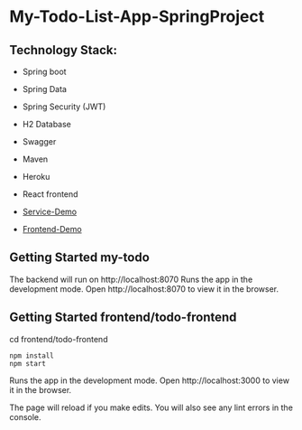 # My-Todo-List-App-SpringProject

## Technology Stack:
- Spring boot
- Spring Data
- Spring Security (JWT)
- H2 Database
- Swagger
- Maven
- Heroku
- React frontend

- [Service-Demo](https://spring-my-todo-service.herokuapp.com/swagger-ui/index.html)
- [Frontend-Demo](https://my-todo-client.herokuapp.com)



## Getting Started my-todo

The backend will run on http://localhost:8070
Runs the app in the development mode.
Open http://localhost:8070 to view it in the browser.



## Getting Started frontend/todo-frontend
cd frontend/todo-frontend

```
npm install
npm start
```

Runs the app in the development mode.
Open http://localhost:3000 to view it in the browser.

The page will reload if you make edits.
You will also see any lint errors in the console.
